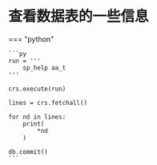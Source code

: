 # 查看数据表的一些信息

=== "python"

    ```py
    run = '''
        sp_help aa_t
    '''

    crs.execute(run)

    lines = crs.fetchall()

    for nd in lines:
        print(
            *nd
        )

    db.commit()
    ```